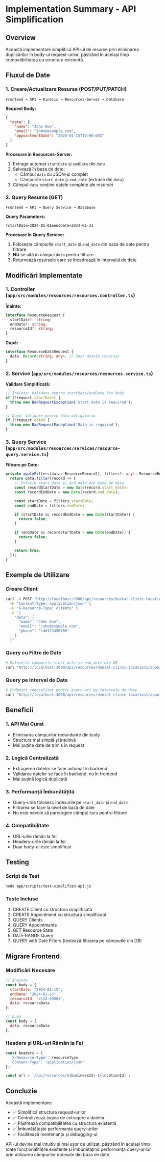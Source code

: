 # Implementation Summary - API Simplification

## Overview

Această implementare simplifică API-ul de resurse prin eliminarea duplicărilor în body-ul request-urilor, păstrând în același timp compatibilitatea cu structura existentă.

## Fluxul de Date

### 1. Creare/Actualizare Resurse (POST/PUT/PATCH)

```
Frontend → API → Kinesis → Resources-Server → Database
```

**Request Body:**
```json
{
  "data": {
    "name": "John Doe",
    "email": "john@example.com",
    "appointmentDate": "2024-01-15T10:00:00Z"
  }
}
```

**Procesare în Resources-Server:**
1. Extrage automat `startDate` și `endDate` din `data`
2. Salvează în baza de date:
   - Câmpul `data` cu JSON-ul complet
   - Câmpurile `start_date` și `end_date` (extrase din `data`)
3. Câmpul `data` conține datele complete ale resursei

### 2. Query Resurse (GET)

```
Frontend → API → Query Service → Database
```

**Query Parameters:**
```
?startDate=2024-01-01&endDate=2024-01-31
```

**Procesare în Query Service:**
1. Folosește câmpurile `start_date` și `end_date` din baza de date pentru filtrare
2. **NU** se uită în câmpul `data` pentru filtrare
3. Returnează resursele care se încadrează în intervalul de date

## Modificări Implementate

### 1. Controller (`app/src/modules/resources/resources.controller.ts`)

**Înainte:**
```typescript
interface ResourceRequest {
  startDate?: string;
  endDate?: string;
  resourceId?: string;
}
```

**După:**
```typescript
interface ResourceDataRequest {
  data: Record<string, any>; // Doar datele resursei
}
```

### 2. Service (`app/src/modules/resources/resources.service.ts`)

**Validare Simplificată:**
```typescript
// Înainte: Validare pentru startDate/endDate din body
if (!request.startDate) {
  throw new BadRequestException('Start date is required');
}

// După: Validare pentru data obligatoriu
if (!request.data) {
  throw new BadRequestException('Data is required');
}
```

### 3. Query Service (`app/src/modules/resources/services/resource-query.service.ts`)

**Filtrare pe Date:**
```typescript
private applyFilters(data: ResourceRecord[], filters?: any): ResourceRecord[] {
  return data.filter(record => {
    // Folosim start_date și end_date din baza de date
    const recordStartDate = new Date(record.start_date);
    const recordEndDate = new Date(record.end_date);

    const startDate = filters.startDate;
    const endDate = filters.endDate;

    if (startDate && recordEndDate < new Date(startDate)) {
      return false;
    }

    if (endDate && recordStartDate > new Date(endDate)) {
      return false;
    }

    return true;
  });
}
```

## Exemple de Utilizare

### Creare Client
```bash
curl -X POST "http://localhost:3000/api/resources/dental-clinic-location1" \
  -H "Content-Type: application/json" \
  -H "X-Resource-Type: clients" \
  -d '{
    "data": {
      "name": "John Doe",
      "email": "john@example.com",
      "phone": "+40123456789"
    }
  }'
```

### Query cu Filtre de Date
```bash
# Folosește câmpurile start_date și end_date din DB
curl "http://localhost:3000/api/resources/dental-clinic-location1/appointments?startDate=2024-01-01&endDate=2024-01-31"
```

### Query pe Interval de Date
```bash
# Endpoint specializat pentru query-uri pe intervale de date
curl "http://localhost:3000/api/resources/dental-clinic-location1/appointments/date-range?startDate=2024-01-01&endDate=2024-01-31"
```

## Beneficii

### 1. API Mai Curat
- Eliminarea câmpurilor redundante din body
- Structura mai simplă și intuitivă
- Mai puține date de trimis în request

### 2. Logică Centralizată
- Extragerea datelor se face automat în backend
- Validarea datelor se face în backend, nu în frontend
- Mai puțină logică duplicată

### 3. Performanță Îmbunătățită
- Query-urile folosesc indexurile pe `start_date` și `end_date`
- Filtrarea se face la nivel de bază de date
- Nu este nevoie să parcurgem câmpul `data` pentru filtrare

### 4. Compatibilitate
- URL-urile rămân la fel
- Headers-urile rămân la fel
- Doar body-ul este simplificat

## Testing

### Script de Test
```bash
node app/scripts/test-simplified-api.js
```

### Teste Incluse
1. CREATE Client cu structura simplificată
2. CREATE Appointment cu structura simplificată
3. QUERY Clients
4. QUERY Appointments
5. GET Resource Stats
6. DATE RANGE Query
7. QUERY with Date Filters (testează filtrarea pe câmpurile din DB)

## Migrare Frontend

### Modificări Necesare
```javascript
// Înainte
const body = {
  startDate: "2024-01-15",
  endDate: "2024-01-15",
  resourceId: "cl24-00001",
  data: resourceData
};

// După
const body = {
  data: resourceData
};
```

### Headers și URL-uri Rămân la Fel
```javascript
const headers = {
  'X-Resource-Type': resourceType,
  'Content-Type': 'application/json'
};

const url = `/api/resources/${businessId}-${locationId}`;
```

## Concluzie

Această implementare:
- ✅ Simplifică structura request-urilor
- ✅ Centralizează logica de extragere a datelor
- ✅ Păstrează compatibilitatea cu structura existentă
- ✅ Îmbunătățește performanța query-urilor
- ✅ Facilitează mentenanța și debugging-ul

API-ul devine mai intuitiv și mai ușor de utilizat, păstrând în același timp toate funcționalitățile existente și îmbunătățind performanța query-urilor prin utilizarea câmpurilor indexate din baza de date.
